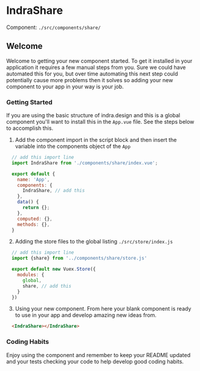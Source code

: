 # IndraShare

Component: `./src/components/share/`

## Welcome
Welcome to getting your new component started.  To get it installed in your application it requires a few manual steps from you.  Sure we could have automated this for you, but over time automating this next step could potentially cause more problems then it solves so adding your new component to your app in your way is your job.

### Getting Started
If you are using the basic structure of indra.design and this is a global component you'll want to install this in the `App.vue` file.  See the steps below to accomplish this.

1. Add the component import in the script block and then insert the variable into the components object of the `App`
```javascript
  // add this import line
  import IndraShare from './components/share/index.vue';

  export default {
    name: 'App',
    components: {
      IndraShare, // add this
    },
    data() {
      return {};
    },
    computed: {},
    methods: {},
  }
```

2. Adding the store files to the global listing `./src/store/index.js`   
```javascript
  // add this import line
  import {share} from '../components/share/store.js'

  export default new Vuex.Store({
    modules: {
      global,
      share, // add this
    }
  })
```

3. Using your new component.  From here your blank component is ready to use in your app and develop amazing new ideas from.
```html
  <IndraShare></IndraShare>
```

### Coding Habits
Enjoy using the component and remember to keep your README updated and your tests checking your code to help develop good coding habits.
